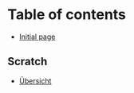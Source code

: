 # Table of contents

* [Initial page](README.md)

## Scratch

* [Übersicht](scratch/uebersicht.md)

